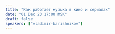 ```yaml
---
title: "Как работает музыка в кино и сериалах"
date: "01 Dec 23 17:00 MSK"
draft: false
speakers: ["vladimir-barishnikov"]
---
```

